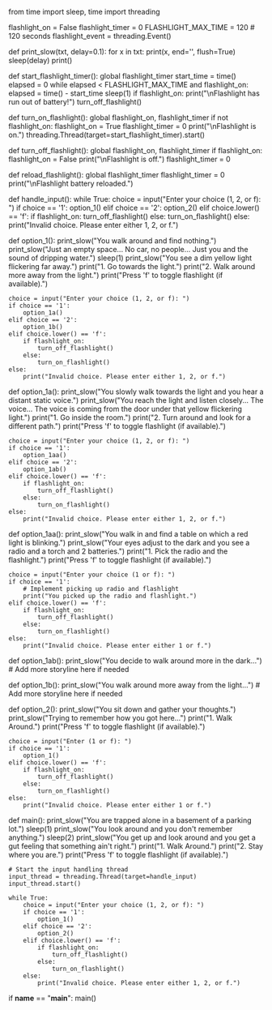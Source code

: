 from time import sleep, time
import threading

flashlight_on = False
flashlight_timer = 0
FLASHLIGHT_MAX_TIME = 120  # 120 seconds
flashlight_event = threading.Event()

def print_slow(txt, delay=0.1):
    for x in txt:
        print(x, end='', flush=True)
        sleep(delay)
    print()

def start_flashlight_timer():
    global flashlight_timer
    start_time = time()
    elapsed = 0
    while elapsed < FLASHLIGHT_MAX_TIME and flashlight_on:
        elapsed = time() - start_time
        sleep(1)
    if flashlight_on:
        print("\nFlashlight has run out of battery!")
        turn_off_flashlight()

def turn_on_flashlight():
    global flashlight_on, flashlight_timer
    if not flashlight_on:
        flashlight_on = True
        flashlight_timer = 0
        print("\nFlashlight is on.")
        threading.Thread(target=start_flashlight_timer).start()

def turn_off_flashlight():
    global flashlight_on, flashlight_timer
    if flashlight_on:
        flashlight_on = False
        print("\nFlashlight is off.")
        flashlight_timer = 0

def reload_flashlight():
    global flashlight_timer
    flashlight_timer = 0
    print("\nFlashlight battery reloaded.")

def handle_input():
    while True:
        choice = input("Enter your choice (1, 2, or f): ")
        if choice == '1':
            option_1()
        elif choice == '2':
            option_2()
        elif choice.lower() == 'f':
            if flashlight_on:
                turn_off_flashlight()
            else:
                turn_on_flashlight()
        else:
            print("Invalid choice. Please enter either 1, 2, or f.")

def option_1():
    print_slow("You walk around and find nothing.")
    print_slow("Just an empty space... No car, no people... Just you and the sound of dripping water.")
    sleep(1)
    print_slow("You see a dim yellow light flickering far away.")
    print("1. Go towards the light.")
    print("2. Walk around more away from the light.")
    print("Press 'f' to toggle flashlight (if available).")

    choice = input("Enter your choice (1, 2, or f): ")
    if choice == '1':
        option_1a()
    elif choice == '2':
        option_1b()
    elif choice.lower() == 'f':
        if flashlight_on:
            turn_off_flashlight()
        else:
            turn_on_flashlight()
    else:
        print("Invalid choice. Please enter either 1, 2, or f.")

def option_1a():
    print_slow("You slowly walk towards the light and you hear a distant static voice.")
    print_slow("You reach the light and listen closely... The voice... The voice is coming from the door under that yellow flickering light.")
    print("1. Go inside the room.")
    print("2. Turn around and look for a different path.")
    print("Press 'f' to toggle flashlight (if available).")

    choice = input("Enter your choice (1, 2, or f): ")
    if choice == '1':
        option_1aa()
    elif choice == '2':
        option_1ab()
    elif choice.lower() == 'f':
        if flashlight_on:
            turn_off_flashlight()
        else:
            turn_on_flashlight()
    else:
        print("Invalid choice. Please enter either 1, 2, or f.")

def option_1aa():
    print_slow("You walk in and find a table on which a red light is blinking.")
    print_slow("Your eyes adjust to the dark and you see a radio and a torch and 2 batteries.")
    print("1. Pick the radio and the flashlight.")
    print("Press 'f' to toggle flashlight (if available).")

    choice = input("Enter your choice (1 or f): ")
    if choice == '1':
        # Implement picking up radio and flashlight
        print("You picked up the radio and flashlight.")
    elif choice.lower() == 'f':
        if flashlight_on:
            turn_off_flashlight()
        else:
            turn_on_flashlight()
    else:
        print("Invalid choice. Please enter either 1 or f.")

def option_1ab():
    print_slow("You decide to walk around more in the dark...")
    # Add more storyline here if needed

def option_1b():
    print_slow("You walk around more away from the light...")
    # Add more storyline here if needed

def option_2():
    print_slow("You sit down and gather your thoughts.")
    print_slow("Trying to remember how you got here...")
    print("1. Walk Around.")
    print("Press 'f' to toggle flashlight (if available).")

    choice = input("Enter (1 or f): ")
    if choice == '1':
        option_1()
    elif choice.lower() == 'f':
        if flashlight_on:
            turn_off_flashlight()
        else:
            turn_on_flashlight()
    else:
        print("Invalid choice. Please enter either 1 or f.")

def main():
    print_slow("You are trapped alone in a basement of a parking lot.")
    sleep(1)
    print_slow("You look around and you don't remember anything.")
    sleep(2)
    print_slow("You get up and look around and you get a gut feeling that something ain't right.")
    print("1. Walk Around.")
    print("2. Stay where you are.")
    print("Press 'f' to toggle flashlight (if available).")

    # Start the input handling thread
    input_thread = threading.Thread(target=handle_input)
    input_thread.start()

    while True:
        choice = input("Enter your choice (1, 2, or f): ")
        if choice == '1':
            option_1()
        elif choice == '2':
            option_2()
        elif choice.lower() == 'f':
            if flashlight_on:
                turn_off_flashlight()
            else:
                turn_on_flashlight()
        else:
            print("Invalid choice. Please enter either 1, 2, or f.")

if __name__ == "__main__":
    main()
